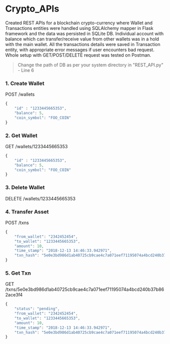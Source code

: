 # Crypto_APIs

Created REST APIs for a blockchain crypto-currency where Wallet and Transactions entities were handled using SQLAlchemy mapper in Flask framework and the data was persisted in SQLite DB. Individual account with balance which can transfer/receive value from other wallets was in a hold with the main wallet. All the transactions details were saved in Transaction entity, with appropriate error messages if user encounters bad request. Whole setup with GET/POST/DELETE request was tested on Postman.


> Change the path of DB as per your system directory in "REST_API.py" - Line 6

### 1. Create Wallet

POST /wallets

```js
{   
    "id" : "1233445665353", 
    "balance": 5,
    "coin_symbol": "FOO_COIN"
}
```

### 2. Get Wallet

GET /wallets/1233445665353

```js
{   
    "id" : "1233445665353", 
    "balance": 5,
    "coin_symbol": "FOO_COIN"
}
```

### 3. Delete Wallet

DELETE /wallets/1233445665353


### 4. Transfer Asset

POST /txns

```js
{
    "from_wallet": "2342452454", 
    "to_wallet": "1233445665353", 
    "amount": 10, 
    "time_stamp": "2018-12-13 14:46:33.942971", 
    "txn_hash": "5e0e3bd986d1ab40725cb9cae4c7a071eef71195074a4bcd240b37b862ace3f4"
}
```

### 5. Get Txn

GET /txns/5e0e3bd986d1ab40725cb9cae4c7a071eef71195074a4bcd240b37b862ace3f4

```js
{
    "status": "pending",
    "from_wallet": "2342452454", 
    "to_wallet": "1233445665353", 
    "amount": 10, 
    "time_stamp": "2018-12-13 14:46:33.942971", 
    "txn_hash": "5e0e3bd986d1ab40725cb9cae4c7a071eef71195074a4bcd240b37b862ace3f4"
}
```
